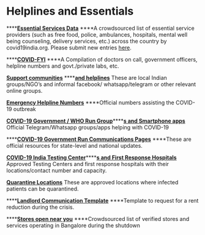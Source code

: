 # Helplines and Essentials

\*\*\*\*[**Essential Services Data**](https://www.covid19india.org/essentials)   ****A crowdsourced list of essential service providers \(such as free food, police, ambulances, hospitals, mental well being counseling, delivery services, etc.\) across the country by covid19india.org. Please submit new entries [here](https://docs.google.com/forms/d/e/1FAIpQLSfquevp7_rdgdEoDgTdimWwTXO3B9TjFEAm3DbrMDXxCiuwuA/viewform).

\*\*\*\*[**COVID-FYI**](https://covidfyi.in/)  ****A Compilation of doctors on call, government officers, helpline numbers and govt./private labs, etc.

[**Support communities**](https://docs.google.com/spreadsheets/d/1bY0qMWlMI5CUqOSSwhH--hlB8xYwr_6ZGKXgpsI2Z1c/edit#gid=0) ****[**and helplines**](https://docs.google.com/spreadsheets/d/1bY0qMWlMI5CUqOSSwhH--hlB8xYwr_6ZGKXgpsI2Z1c/edit#gid=0) These are local Indian groups/NGO’s and informal facebook/ whatsapp/telegram or other relevant online groups.

[**Emergency Helpline Numbers**](https://docs.google.com/spreadsheets/d/1usFTYcZbvn7e4_YK0lxcPhDO_CSvwdkeSfbdYAbi4jg/edit#gid=0) ****Official numbers assisting the COVID-19 outbreak

[**COVID-19 Government / WHO Run Group**](https://docs.google.com/spreadsheets/d/1usFTYcZbvn7e4_YK0lxcPhDO_CSvwdkeSfbdYAbi4jg/edit#gid=1459198637)\*\*\*\*[**s and Smartphone apps**](https://docs.google.com/spreadsheets/d/1usFTYcZbvn7e4_YK0lxcPhDO_CSvwdkeSfbdYAbi4jg/edit#gid=1459198637) Official Telegram/Whatsapp groups/apps helping with COVID-19

\*\*\*\*[**COVID-19 Government Run Communications Pages**](https://docs.google.com/spreadsheets/d/1usFTYcZbvn7e4_YK0lxcPhDO_CSvwdkeSfbdYAbi4jg/edit#gid=528195348) ****These are official resources for state-level and national updates.

[**COVID-19 India Testing Center**](https://docs.google.com/spreadsheets/d/1usFTYcZbvn7e4_YK0lxcPhDO_CSvwdkeSfbdYAbi4jg/edit#gid=1529090852)\*\*\*\*[**s and First Response Hospitals**](https://docs.google.com/spreadsheets/d/1usFTYcZbvn7e4_YK0lxcPhDO_CSvwdkeSfbdYAbi4jg/edit#gid=1529090852) Approved Testing Centers and first response hospitals with their locations/contact number and capacity.

[**Quarantine Locations**](https://docs.google.com/spreadsheets/d/1usFTYcZbvn7e4_YK0lxcPhDO_CSvwdkeSfbdYAbi4jg/edit#gid=621880002) These are approved locations where infected patients can be quarantined.

\*\*\*\*[**Landlord Communication Template**](https://docs.google.com/document/d/1p8YRq5GMNxBy15Bjp9c79f2M-5nlG-fTCz7xwJftxwk/edit) ****Template to request for a rent reduction during the crisis.

\*\*\*\*[**Stores open near you**](https://blr.nrbuy.in/) ****Crowdsourced list of verified stores and services operating in Bangalore during the shutdown

